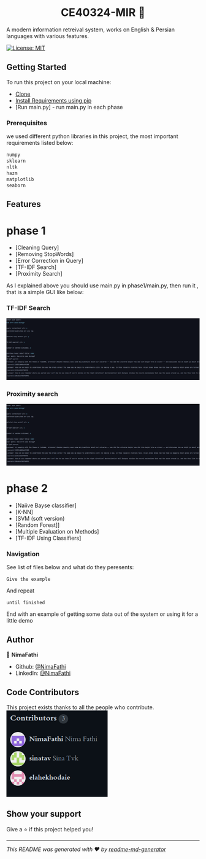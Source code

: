 <h1 align="center">CE40324-MIR 👋</h1>
A modern information retreival system, works on English & Persian languages with various features.

<p>
  <a href="#" target="_blank">
    <img alt="License: MIT" src="https://img.shields.io/badge/License-MIT-yellow.svg" />
  </a>
</p>

## Getting Started

To run this project on your local machine:
* [Clone](https://github.com/NimaFathi/CE40324-MIR.git) <br>
* [Install Requirements using pip](https://pip.pypa.io/en/stable/)<br>
* [Run main.py] - run main.py in each phase  

### Prerequisites

we used different python libraries in this project, the most important requirements listed below:
```
numpy
sklearn
nltk
hazm
matplotlib
seaborn
```

## Features

# phase 1

* [Cleaning Query] <br>
* [Removing StopWords] <br>
* [Error Correction in Query] <br>
* [TF-IDF Search] <br>
* [Proximity Search]

As I explained above you should use main.py in phase1/main.py, then run it , that is a simple GUI like below:

### TF-IDF Search

![TF-IDF](https://github.com/NimaFathi/CE40324-MIR/blob/master/static_files/mir1.png)

### Proximity search

![Proximity](https://github.com/NimaFathi/CE40324-MIR/blob/master/static_files/mir1.png)


# phase 2

* [Naiive Bayse classifier]
* [K-NN]
* [SVM (soft version)
* [Random Forest]]
* [Multiple Evaluation on Methods]
* [TF-IDF Using Classifiers]

### Navigation

See list of files below and what do they peresents:


```
Give the example
```

And repeat

```
until finished
```

End with an example of getting some data out of the system or using it for a little demo


## Author

👤 **NimaFathi**

* Github: [@NimaFathi](https://github.com/NimaFathi)
* LinkedIn: [@NimaFathi](https://linkedin.com/in/NimaFathi)

## Code Contributors

This project exists thanks to all the people who contribute. 
<a href="https://github.com/NimaFathi/CE40324-MIR/graphs/contributors"><img src="https://github.com/NimaFathi/CE40324-MIR/blob/master/static_files/contributers.png" /></a>


## Show your support

Give a ⭐️ if this project helped you!

***
_This README was generated with ❤️ by [readme-md-generator](https://github.com/kefranabg/readme-md-generator)_
